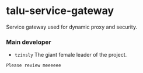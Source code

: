 # talu-service-gateway
Service gateway used for dynamic proxy and security.

### Main developer

  * `tzinsly` The giant female leader of the project.
  
```
Please review meeeeee
``` 
 

